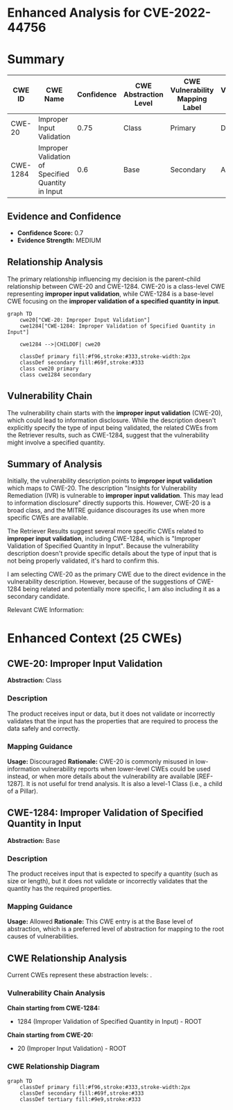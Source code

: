 # Enhanced Analysis for CVE-2022-44756

# Summary

| CWE ID | CWE Name | Confidence | CWE Abstraction Level | CWE Vulnerability Mapping Label | CWE-Vulnerability Mapping Notes |
|---|---|---|---|---|---|
| CWE-20 | Improper Input Validation | 0.75 | Class | Primary | Discouraged |
| CWE-1284 | Improper Validation of Specified Quantity in Input | 0.6 | Base | Secondary | Allowed |

## Evidence and Confidence

*   **Confidence Score:** 0.7
*   **Evidence Strength:** MEDIUM

## Relationship Analysis

The primary relationship influencing my decision is the parent-child relationship between CWE-20 and CWE-1284. CWE-20 is a class-level CWE representing **improper input validation**, while CWE-1284 is a base-level CWE focusing on the **improper validation of a specified quantity in input**.

```mermaid
graph TD
    cwe20["CWE-20: Improper Input Validation"]
    cwe1284["CWE-1284: Improper Validation of Specified Quantity in Input"]

    cwe1284 -->|CHILDOF| cwe20

    classDef primary fill:#f96,stroke:#333,stroke-width:2px
    classDef secondary fill:#69f,stroke:#333
    class cwe20 primary
    class cwe1284 secondary
```

## Vulnerability Chain

The vulnerability chain starts with the **improper input validation** (CWE-20), which could lead to information disclosure. While the description doesn't explicitly specify the type of input being validated, the related CWEs from the Retriever results, such as CWE-1284, suggest that the vulnerability might involve a specified quantity.

## Summary of Analysis

Initially, the vulnerability description points to **improper input validation** which maps to CWE-20. The description "Insights for Vulnerability Remediation (IVR) is vulnerable to **improper input validation**. This may lead to information disclosure" directly supports this. However, CWE-20 is a broad class, and the MITRE guidance discourages its use when more specific CWEs are available.

The Retriever Results suggest several more specific CWEs related to **improper input validation**, including CWE-1284, which is "Improper Validation of Specified Quantity in Input". Because the vulnerability description doesn't provide specific details about the type of input that is not being properly validated, it's hard to confirm this.

I am selecting CWE-20 as the primary CWE due to the direct evidence in the vulnerability description. However, because of the suggestions of CWE-1284 being related and potentially more specific, I am also including it as a secondary candidate.

Relevant CWE Information:

# Enhanced Context (25 CWEs)

## CWE-20: Improper Input Validation
**Abstraction:** Class

### Description
The product receives input or data, but it does not validate or incorrectly validates that the input has the properties that are required to process the data safely and correctly.

### Mapping Guidance
**Usage:** Discouraged
**Rationale:** CWE-20 is commonly misused in low-information vulnerability reports when lower-level CWEs could be used instead, or when more details about the vulnerability are available [REF-1287]. It is not useful for trend analysis. It is also a level-1 Class (i.e., a child of a Pillar).

## CWE-1284: Improper Validation of Specified Quantity in Input
**Abstraction:** Base

### Description
The product receives input that is expected to specify a quantity (such as size or length), but it does not validate or incorrectly validates that the quantity has the required properties.

### Mapping Guidance
**Usage:** Allowed
**Rationale:** This CWE entry is at the Base level of abstraction, which is a preferred level of abstraction for mapping to the root causes of vulnerabilities.


## CWE Relationship Analysis

Current CWEs represent these abstraction levels: .


### Vulnerability Chain Analysis

**Chain starting from CWE-1284:**
- 1284 (Improper Validation of Specified Quantity in Input) - ROOT


**Chain starting from CWE-20:**
- 20 (Improper Input Validation) - ROOT



### CWE Relationship Diagram

```mermaid
graph TD
    classDef primary fill:#f96,stroke:#333,stroke-width:2px
    classDef secondary fill:#69f,stroke:#333
    classDef tertiary fill:#9e9,stroke:#333
```